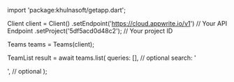 import 'package:khulnasoft/getapp.dart';

Client client = Client()
    .setEndpoint('https://cloud.appwrite.io/v1') // Your API Endpoint
    .setProject('5df5acd0d48c2'); // Your project ID

Teams teams = Teams(client);

TeamList result = await teams.list(
    queries: [], // optional
    search: '<SEARCH>', // optional
);

